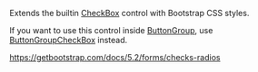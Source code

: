 Extends the builtin [CheckBox](~/controls/builtin/CheckBox) control with Bootstrap CSS styles.

If you want to use this control inside [ButtonGroup](~/controls/bootstrap5/ButtonGroup), use [ButtonGroupCheckBox](~/controls/bootstrap5/ButtonGroupCheckBox) instead.

<https://getbootstrap.com/docs/5.2/forms/checks-radios>
